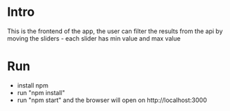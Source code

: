 # Intro

This is the frontend of the app, the user can filter the results from the api by moving the sliders - each slider has min  value and max value


# Run

- install npm
- run "npm install"
- run "npm start" and the browser will open on http://localhost:3000